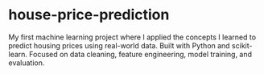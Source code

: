 # house-price-prediction
My first machine learning project where I applied the concepts I learned to predict housing prices using real-world data. Built with Python and scikit-learn. Focused on data cleaning, feature engineering, model training, and evaluation.

